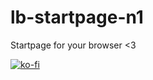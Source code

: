 # lb-startpage-n1
Startpage for your browser &lt;3

<a href="https://ko-fi.com/lbegey" target="_blank"><img alt="ko-fi" src="https://img.shields.io/badge/KoFi-deepjyoti30-red?style=for-the-badge&logo=ko-fi"></a> 
